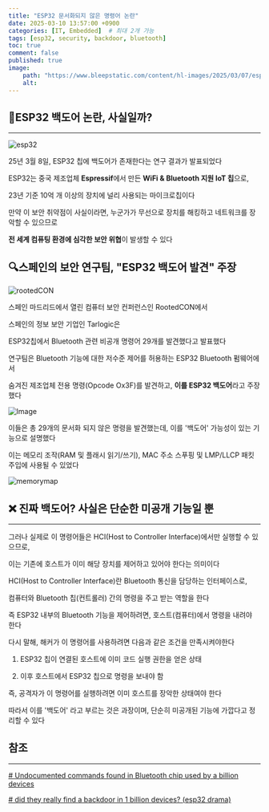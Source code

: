 ```yaml
---
title: "ESP32 문서화되지 않은 명령어 논란"
date: 2025-03-10 13:57:00 +0900
categories: [IT, Embedded]  # 최대 2개 가능
tags: [esp32, security, backdoor, bluetooth]   
toc: true
comment: false
published: true
image:
    path: "https://www.bleepstatic.com/content/hl-images/2025/03/07/esp32.jpg" 
    alt: 
---
```


## 🚨ESP32 백도어 논란, 사실일까?
---

![esp32](https://www.bleepstatic.com/content/hl-images/2025/03/07/esp32.jpg)

25년 3월 8일, ESP32 칩에 백도어가 존재한다는 연구 결과가 발표되었다

ESP32는 중국 제조업체 **Espressif**에서 만든 **WiFi & Bluetooth 지원 IoT 칩**으로, 

23년 기준 10억 개 이상의 장치에 널리 사용되는 마이크로칩이다

만약 이 보안 취약점이 사실이라면, 누군가가 무선으로 장치를 해킹하고 네트워크를 장악할 수 있으므로

**전 세계 컴퓨팅 환경에 심각한 보안 위협**이 발생할 수 있다

## 🔍스페인의 보안 연구팀, "ESP32 백도어 발견" 주장

![rootedCON](https://hackercar.com/wp-content/uploads/2019/03/rootedcon.jpg)

스페인 마드리드에서 열린 컴퓨터 보안 컨퍼런스인 RootedCON에서 

스페인의 정보 보안 기업인 Tarlogic은 

ESP32칩에서 Bluetooth 관련 비공개 명령어 29개를 발견했다고 발표했다

연구팀은 Bluetooth 기능에 대한 저수준 제어를 허용하는 ESP32 Bluetooth 펌웨어에서 

숨겨진 제조업체 전용 명령(Opcode Ox3F)를 발견하고, **이를 ESP32 백도어**라고 주장했다

![Image](https://github.com/user-attachments/assets/8e480152-8fd4-4d30-893c-2309c67403b3)

이들은 총 29개의 문서화 되지 않은 명령을 발견했는데, 이를 '백도어' 가능성이 있는 기능으로 설명했다

이는 메모리 조작(RAM 및 플래시 읽기/쓰기), MAC 주소 스푸핑 및 LMP/LLCP 패킷 주입에 사용될 수 있었다

![memorymap](https://www.bleepstatic.com/images/news/u/1220909/2025/March/diagram.jpg)

## ❌ 진짜 백도어? 사실은 단순한 미공개 기능일 뿐
---

그러나 실제로 이 명령어들은 HCI(Host to Controller Interface)에서만 실행할 수 있으므로,

이는 기존에 호스트가 이미 해당 장치를 제어하고 있어야 한다는 의미이다

HCI(Host to Controller Interface)란 Bluetooth 통신을 담당하는 인터페이스로, 

컴퓨터와 Bluetooth 칩(컨트롤러) 간의 명령을 주고 받는 역할을 한다

즉 ESP32 내부의 Bluetooth 기능을 제어하려면, 호스트(컴퓨터)에서 명령을 내려야 한다

다시 말해, 해커가 이 명령어를 사용하려면 다음과 같은 조건을 만족시켜야한다

1. ESP32 칩이 연결된 호스트에 이미 코드 실행 권한을 얻은 상태

2. 이후 호스트에서 ESP32 칩으로 명령을 보내야 함

즉, 공격자가 이 명령어를 실행하려면 이미 호스트를 장악한 상태여야 한다

따라서 이를 '백도어' 라고 부르는 것은 과장이며, 단순히 미공개된 기능에 가깝다고 정리할 수 있다


## 참조
---
[# Undocumented commands found in Bluetooth chip used by a billion devices](https://www.bleepingcomputer.com/news/security/undocumented-commands-found-in-bluetooth-chip-used-by-a-billion-devices/)

[# did they really find a backdoor in 1 billion devices? (esp32 drama)](https://youtu.be/ndM369oJ0tk?si=VJT22qhm1R6KjXfx)
